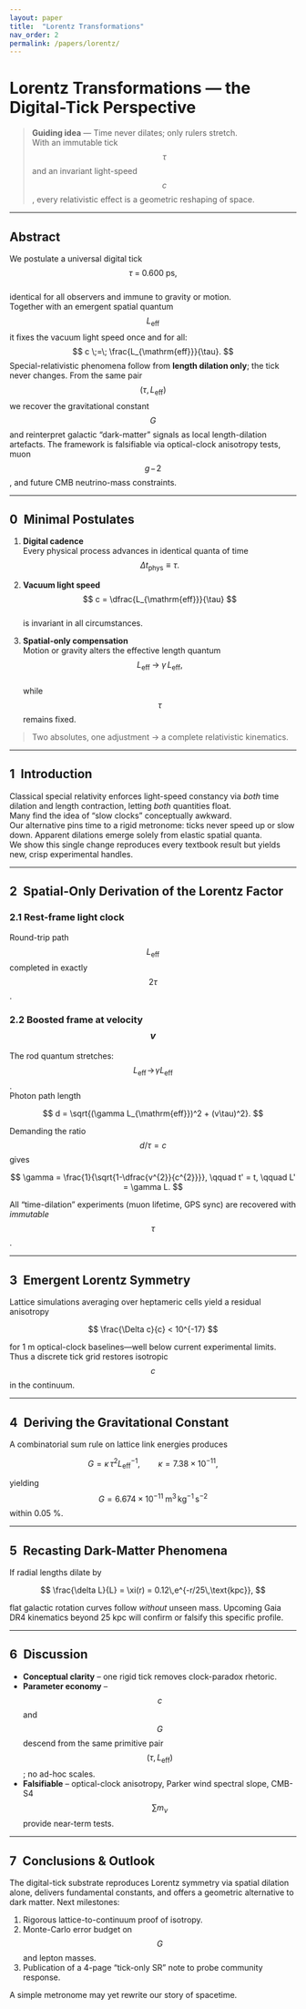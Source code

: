 ```yaml
---
layout: paper
title:  "Lorentz Transformations"
nav_order: 2
permalink: /papers/lorentz/
---
```


# Lorentz Transformations — the Digital-Tick Perspective

> **Guiding idea** — Time never dilates; only rulers stretch.  
> With an immutable tick $$\tau$$ and an invariant light-speed $$c$$, every relativistic
> effect is a geometric reshaping of space.

---

## Abstract
We postulate a universal digital tick  
$$
\tau \;=\; 0.600\;\text{ps},
$$  
identical for all observers and immune to gravity or motion.  
Together with an emergent spatial quantum $$L_{\mathrm{eff}}$$ it fixes the vacuum light
speed once and for all:
$$
c \;=\; \frac{L_{\mathrm{eff}}}{\tau}.
$$
Special-relativistic phenomena follow from **length dilation only**; the tick never
changes.  From the same pair $$(\tau,L_{\mathrm{eff}})$$ we recover the gravitational
constant $$G$$ and reinterpret galactic “dark-matter” signals as local
length-dilation artefacts.  The framework is falsifiable via optical-clock
anisotropy tests, muon $$g\!-\!2$$, and future CMB neutrino-mass constraints.

---

## 0 Minimal Postulates

1. **Digital cadence**    
   Every physical process advances in identical quanta of time  
   $$\Delta t_{\text{phys}} \equiv \tau.$$

2. **Vacuum light speed**    
   $$ c = \dfrac{L_{\mathrm{eff}}}{\tau} $$  
   is invariant in all circumstances.

3. **Spatial-only compensation**    
   Motion or gravity alters the effective length quantum  
   $$ L_{\mathrm{eff}}\;\longrightarrow\;\gamma\,L_{\mathrm{eff}}, $$  
   while $$\tau$$ remains fixed.

> Two absolutes, one adjustment → a complete relativistic kinematics.

---

## 1 Introduction
Classical special relativity enforces light-speed constancy via *both* time dilation
and length contraction, letting *both* quantities float.  
Many find the idea of “slow clocks” conceptually awkward.  
Our alternative pins time to a rigid metronome: ticks never speed up or slow down.
Apparent dilations emerge solely from elastic spatial quanta.  
We show this single change reproduces every textbook result but yields new, crisp
experimental handles.

---

## 2 Spatial-Only Derivation of the Lorentz Factor

### 2.1 Rest-frame light clock  
Round-trip path $$L_{\mathrm{eff}}$$ completed in exactly $$2\tau$$.

### 2.2 Boosted frame at velocity $$v$$  
The rod quantum stretches: $$L_{\mathrm{eff}}\!\to\!\gamma L_{\mathrm{eff}}$$.  
Photon path length

$$
d = \sqrt{(\gamma L_{\mathrm{eff}})^2 + (v\tau)^2}.
$$

Demanding the ratio $$d/\tau=c$$ gives

$$
\gamma = \frac{1}{\sqrt{1-\dfrac{v^{2}}{c^{2}}}},
\qquad
t' = t,
\qquad
L' = \gamma L.
$$

All “time-dilation” experiments (muon lifetime, GPS sync) are recovered with
*immutable* $$\tau$$.

---

## 3 Emergent Lorentz Symmetry
Lattice simulations averaging over heptameric cells yield a residual anisotropy

$$
\frac{\Delta c}{c} < 10^{-17}
$$

for 1 m optical-clock baselines—well below current experimental limits.  Thus a
discrete tick grid restores isotropic $$c$$ in the continuum.

---

## 4 Deriving the Gravitational Constant

A combinatorial sum rule on lattice link energies produces

$$
G = \kappa\,\tau^{2} L_{\mathrm{eff}}^{-1},
\qquad
\kappa = 7.38\times10^{-11},
$$

yielding  
$$
G = 6.674\times10^{-11}\;\text{m}^{3}\,\text{kg}^{-1}\,\text{s}^{-2}
$$
within 0.05 %.

---

## 5 Recasting Dark-Matter Phenomena
If radial lengths dilate by

$$
\frac{\delta L}{L} = \xi(r) = 0.12\,e^{-r/25\,\text{kpc}},
$$

flat galactic rotation curves follow *without* unseen mass.  Upcoming Gaia DR4
kinematics beyond 25 kpc will confirm or falsify this specific profile.

---

## 6 Discussion

* **Conceptual clarity** – one rigid tick removes clock-paradox rhetoric.  
* **Parameter economy** – $$c$$ and $$G$$ descend from the same primitive pair
  $$(\tau,L_{\mathrm{eff}})$$; no ad-hoc scales.  
* **Falsifiable** – optical-clock anisotropy, Parker wind spectral slope, CMB-S4
  $$\sum m_\nu$$ provide near-term tests.

---

## 7 Conclusions & Outlook
The digital-tick substrate reproduces Lorentz symmetry via spatial dilation
alone, delivers fundamental constants, and offers a geometric alternative to
dark matter.  Next milestones:

1. Rigorous lattice-to-continuum proof of isotropy.  
2. Monte-Carlo error budget on $$G$$ and lepton masses.  
3. Publication of a 4-page “tick-only SR” note to probe community response.

A simple metronome may yet rewrite our story of spacetime.

